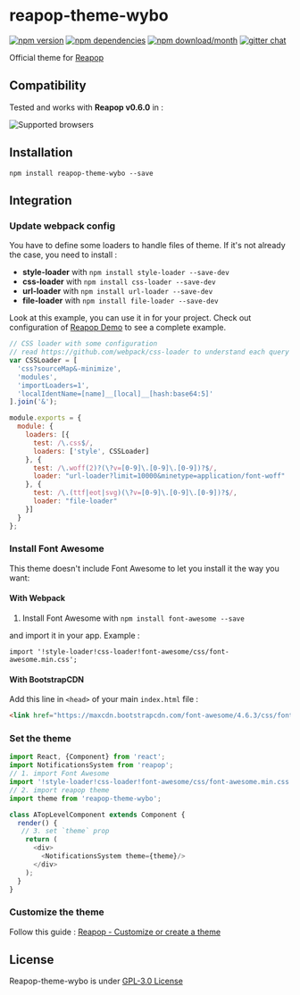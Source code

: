 # reapop-theme-wybo

[![npm version](https://img.shields.io/npm/v/reapop-theme-wybo.svg?style=flat-square)](https://www.npmjs.com/package/reapop-theme-wybo) [![npm dependencies](https://img.shields.io/david/LouisBarranqueiro/reapop-theme-wybo.svg?style=flat-square)](https://www.npmjs.com/package/reapop-theme-wybo) [![npm download/month](https://img.shields.io/npm/dm/reapop-theme-wybo.svg?style=flat-square)](https://www.npmjs.com/package/reapop-theme-wybo) [![gitter chat](https://img.shields.io/gitter/room/LouisBarranqueiro/reapop-theme-wybo.svg?style=flat-square)](https://gitter.im/LouisBarranqueiro/reapop-theme-wybo)

Official theme for [Reapop](https://github.com/LouisBarranqueiro/reapop) 

## Compatibility

Tested and works with **Reapop v0.6.0** in :

![Supported browsers](https://reapop-theme-wybo.s3.eu-central-1.amazonaws.com/supported-browsers.jpg)

## Installation

```
npm install reapop-theme-wybo --save
```

## Integration

### Update webpack config

You have to define some loaders to handle files of theme. If it's not already the case, you need to install :

 - **style-loader** with `npm install style-loader --save-dev`
 - **css-loader** with `npm install css-loader --save-dev`
 - **url-loader** with `npm install url-loader --save-dev`
 - **file-loader** with `npm install file-loader --save-dev`

Look at this example, you can use it in for your project. Check out configuration of [Reapop Demo](https://github.com/LouisBarranqueiro/reapop) to see a complete example.

``` js
// CSS loader with some configuration
// read https://github.com/webpack/css-loader to understand each query parameters
var CSSLoader = [
  'css?sourceMap&-minimize',
  'modules',
  'importLoaders=1',
  'localIdentName=[name]__[local]__[hash:base64:5]'
].join('&');

module.exports = {
  module: {
    loaders: [{
      test: /\.css$/,
      loaders: ['style', CSSLoader]
    }, {
      test: /\.woff(2)?(\?v=[0-9]\.[0-9]\.[0-9])?$/,
      loader: "url-loader?limit=10000&minetype=application/font-woff"
    }, {
      test: /\.(ttf|eot|svg)(\?v=[0-9]\.[0-9]\.[0-9])?$/,
      loader: "file-loader"
    }]
  }
};
```

### Install Font Awesome

This theme doesn't include Font Awesome to let you install it the way you want:

#### With Webpack

1. Install Font Awesome with `npm install font-awesome --save` 

and import it in your app. Example :

```
import '!style-loader!css-loader!font-awesome/css/font-awesome.min.css';
```

#### With BootstrapCDN

Add this line in `<head>` of your main `index.html` file :
``` html 
<link href="https://maxcdn.bootstrapcdn.com/font-awesome/4.6.3/css/font-awesome.min.css" rel="stylesheet">
```


### Set the theme

``` js
import React, {Component} from 'react';
import NotificationsSystem from 'reapop';
// 1. import Font Awesome
import '!style-loader!css-loader!font-awesome/css/font-awesome.min.css';
// 2. import reapop theme
import theme from 'reapop-theme-wybo';

class ATopLevelComponent extends Component {
  render() { 
   // 3. set `theme` prop
    return (
      <div>
        <NotificationsSystem theme={theme}/>
      </div>
    );
  }
}
```

### Customize the theme

Follow this guide : [Reapop - Customize or create a theme](https://github.com/LouisBarranqueiro/reapop/blob/master/docs/api.md#customize-or-create-a-theme)


## License 

Reapop-theme-wybo is under [GPL-3.0 License](https://github.com/LouisBarranqueiro/reapop-theme-wybo/blob/master/LICENSE)